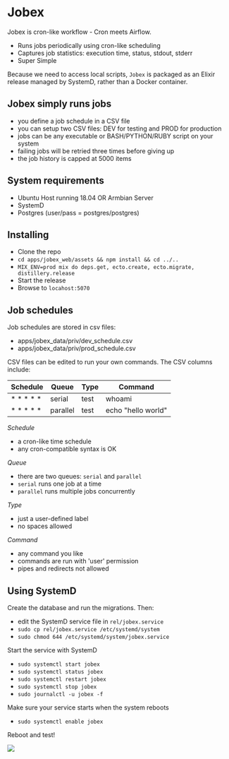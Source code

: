 # Jobex

Jobex is cron-like workflow - Cron meets Airflow.

- Runs jobs periodically using cron-like scheduling
- Captures job statistics: execution time, status, stdout, stderr
- Super Simple

Because we need to access local scripts, `Jobex` is packaged as an Elixir
release managed by SystemD, rather than a Docker container.

## Jobex simply runs jobs

- you define a job schedule in a CSV file
- you can setup two CSV files: DEV for testing and PROD for production
- jobs can be any executable or BASH/PYTHON/RUBY script on your system
- failing jobs will be retried three times before giving up
- the job history is capped at 5000 items 

## System requirements

- Ubuntu Host running 18.04 OR Armbian Server
- SystemD
- Postgres (user/pass = postgres/postgres)

## Installing

- Clone the repo
- `cd apps/jobex_web/assets && npm install && cd ../..`
- `MIX_ENV=prod mix do deps.get, ecto.create, ecto.migrate, distillery.release`
- Start the release
- Browse to `locahost:5070`

## Job schedules

Job schedules are stored in csv files:

- apps/jobex_data/priv/dev_schedule.csv
- apps/jobex_data/priv/prod_schedule.csv

CSV files can be edited to run your own commands.  The CSV columns include:

| Schedule  | Queue    | Type | Command            |
|-----------|----------|------|--------------------|
| * * * * * | serial   | test | whoami             |
| * * * * * | parallel | test | echo "hello world" |

_Schedule_

- a cron-like time schedule
- any cron-compatible syntax is OK

_Queue_

- there are two queues: `serial` and `parallel`
- `serial` runs one job at a time
- `parallel` runs multiple jobs concurrently

_Type_

- just a user-defined label
- no spaces allowed

_Command_

- any command you like
- commands are run with 'user' permission
- pipes and redirects not allowed

## Using SystemD

Create the database and run the migrations.  Then:

- edit the SystemD service file in `rel/jobex.service`
- `sudo cp rel/jobex.service /etc/systemd/system`
- `sudo chmod 644 /etc/systemd/system/jobex.service`

Start the service with SystemD

- `sudo systemctl start jobex`
- `sudo systemctl status jobex`
- `sudo systemctl restart jobex`
- `sudo systemctl stop jobex`
- `sudo journalctl -u jobex -f`

Make sure your service starts when the system reboots

- `sudo systemctl enable jobex`

Reboot and test!

![](https://badger.casmacc.net/png0/f687fc?path=NA)
